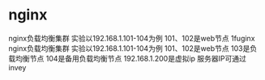 # nginx
nginx负载均衡集群
实验以192.168.1.101-104为例
101、102是web节点
1fuginx
nginx负载均衡集群
实验以192.168.1.101-104为例
101、102是web节点
103是负载均衡节点
104是备用负载均衡节点
192.168.1.200是虚拟ip
服务器IP可通过invey
